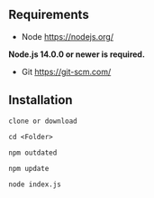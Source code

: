 ## Requirements
- Node
https://nodejs.org/

**Node.js 14.0.0 or newer is required.**

- Git
https://git-scm.com/

## Installation

    clone or download

    cd <Folder>

    npm outdated

    npm update

    node index.js


